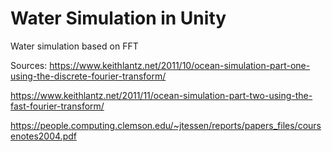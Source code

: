 # Water Simulation in Unity

Water simulation based on FFT

Sources:
https://www.keithlantz.net/2011/10/ocean-simulation-part-one-using-the-discrete-fourier-transform/

https://www.keithlantz.net/2011/11/ocean-simulation-part-two-using-the-fast-fourier-transform/

https://people.computing.clemson.edu/~jtessen/reports/papers_files/coursenotes2004.pdf
